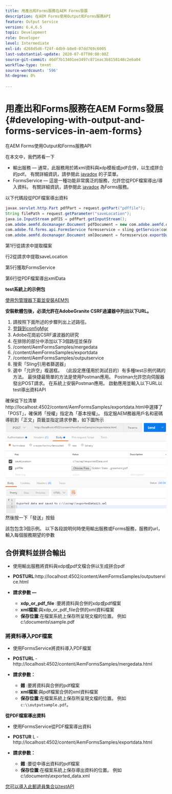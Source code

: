 ```yaml
---
title: 用產出和Forms服務在AEM Forms發展
description: 在AEM Forms使用Output和Forms服務API
feature: Output Service
version: 6.4,6.5
topic: Development
role: Developer
level: Intermediate
exl-id: d268d5d6-f24f-4db9-b8e0-07dd769c6005
last-substantial-update: 2020-07-07T00:00:00Z
source-git-commit: 46df7b13401ee3497c871eac3b8158148c2e6a04
workflow-type: tm+mt
source-wordcount: '596'
ht-degree: 0%

---
```


# 用產出和Forms服務在AEM Forms發展{#developing-with-output-and-forms-services-in-aem-forms}

在AEM Forms使用Output和Forms服務API

在本文中，我們將看一下

* 輸出服務 — 通常，此服務用於將xml資料與xdp模板或pdf合併，以生成拼合的pdf。 有關詳細資訊，請參閱此 [javadox](https://helpx.adobe.com/experience-manager/6-5/forms/javadocs/index.html?com/adobe/fd/output/api/OutputService.html) 的子菜單。
* FormsService — 這是一種功能非常廣泛的服務，允許您從PDF檔案導出/導入資料。 有關詳細資訊，請參閱此 [javadox](https://developer.adobe.com/experience-manager/reference-materials/6-5/forms/javadocs/com/adobe/fd/forms/api/FormsService.html) 為Forms服務。


以下代碼段從PDF檔案導出資料

```java
javax.servlet.http.Part pdfPart = request.getPart("pdffile");
String filePath = request.getParameter("saveLocation");
java.io.InputStream pdfIS = pdfPart.getInputStream();
com.adobe.aemfd.docmanager.Document pdfDocument = new com.adobe.aemfd.docmanager.Document(pdfIS);
com.adobe.fd.forms.api.FormsService formsservice = sling.getService(com.adobe.fd.forms.api.FormsService.class);
com.adobe.aemfd.docmanager.Document xmlDocument = formsservice.exportData(pdfDocument,com.adobe.fd.forms.api.DataFormat.Auto);
```

第1行從請求中提取檔案

行2從請求中提取saveLocation

第5行獲取FormsService

第6行從PDF檔案導出xmlData

**test系統上的示例包**

[使用包管理器下載並安裝AEM包](assets/outputandformsservice.zip)




**安裝軟體包後，必須允許在AdobeGranite CSRF過濾器中列出以下URL。**

1. 請按照下面所述的步驟列出上述路徑。
1. [登錄到configMgr](http://localhost:4502/system/console/configMgr)
1. Adobe花崗岩CSRF濾波器的研究
1. 在排除的部分中添加以下3個路徑並保存
1. /content/AemFormsSamples/mergedata
1. /content/AemFormsSamples/exportdata
1. /content/AemFormsSamples/outputservice
1. 搜索「Sling引用者篩選器」
1. 選中「允許空」複選框。 （此設定應僅用於測試目的）有多種test示例代碼的方法。 最快捷最簡單的方法是使用Postman應用。 Postman允許您向伺服器發出POST請求。 在系統上安裝Postman應用。
啟動應用並輸入以下URL以test導出資料API

確保從下拉清單http://localhost:4502/content/AemFormsSamples/exportdata.html中選擇了「POST」，確保將「授權」指定為「基本授權」。 指定服AEM務器用戶名和密碼導航到「正文」頁籤並指定請求參數，如下圖所示
![出口](assets/postexport.png)
然後按一下「發送」按鈕

該包包含3個示例。 以下各段說明何時使用輸出服務或Forms服務，服務的url，輸入每個服務期望的參數

## 合併資料並拼合輸出

* 使用輸出服務將資料與xdp或pdf文檔合併以生成拼合pdf
* **POSTURL**:http://localhost:4502/content/AemFormsSamples/outputservice.html
* **請求參數 —**

   * **xdp_or_pdf_file** :要將資料與合併的xdp或pdf檔案
   * **xml檔案**:與xdp_or_pdf_file合併的xml資料檔案
   * **保存位置**:在檔案系統上保存所呈現文檔的位置。 例如c:\\documents\\sample.pdf

### 將資料導入PDF檔案

* 使用FormsService將資料導入PDF檔案
* **POSTURL** - http://localhost:4502/content/AemFormsSamples/mergedata.html
* **請求參數：**

   * **雜** :要將資料與合併的pdf檔案
   * **xml檔案**:與pdf檔案合併的xml資料檔案
   * **保存位置**:在檔案系統上保存所呈現文檔的位置。 例如 `c:\\outputsample.pdf`。

**從PDF檔案導出資料**
* 使用FormsService從PDF檔案導出資料
* **POSTUR** L - http://localhost:4502/content/AemFormsSamples/exportdata.html
* **請求參數：**

   * **雜** :要從中導出資料的pdf檔案
   * **保存位置**:在檔案系統上保存導出資料的位置。 例如c:\\documents\\exported_data.xml

[您可以導入此郵遞員集合以testAPI](assets/document-services-postman-collection.json)
